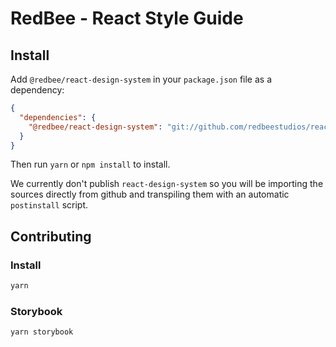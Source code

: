 # RedBee - React Style Guide

## Install

Add `@redbee/react-design-system` in your `package.json` file as a dependency:

```json
{
  "dependencies": {
    "@redbee/react-design-system": "git://github.com/redbeestudios/react-design-system.git"
  }
}
```

Then run `yarn` or `npm install` to install.

We currently don't publish `react-design-system` so you will be importing the sources directly from github and transpiling them with an automatic `postinstall` script.

## Contributing

### Install

```bash
yarn
```

### Storybook

```bash
yarn storybook
```